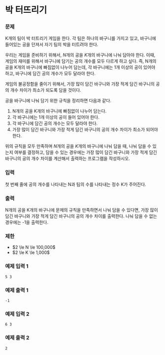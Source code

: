 # 박 터뜨리기

### 문제

K개의 팀이 박 터트리기 게임을 한다. 각 팀은 하나의 바구니를 가지고 있고, 바구니에 들어있는 공을 던져서 자기 팀의 박을 터트려야 한다.

우리는 게임을 준비하기 위해서, $N$개의 공을 $K$개의 바구니에 나눠 담아야 한다. 이때, 게임의 재미를 위해서 바구니에 담기는 공의 개수를 모두 다르게 하고 싶다. 즉, N개의 공을 K개의 바구니에 빠짐없이 나누어 담는데, 각 바구니에는 1개 이상의 공이 있어야 하고, 바구니에 담긴 공의 개수가 모두 달라야 한다.

게임의 불공정함을 줄이기 위해서, 가장 많이 담긴 바구니와 가장 적게 담긴 바구니의 공의 개수 차이가 최소가 되도록 담을 것이다.

공을 바구니에 나눠 담기 위한 규칙을 정리하면 다음과 같다.

1. N개의 공을 K개의 바구니에 빠짐없이 나누어 담는다.
2. 각 바구니에는 1개 이상의 공이 들어 있어야 한다.
3. 각 바구니에 담긴 공의 개수는 모두 달라야 한다.
4. 가장 많이 담긴 바구니와 가장 적게 담긴 바구니의 공의 개수 차이가 최소가 되어야 한다.

위의 규칙을 모두 만족하며 $N$개의 공을 $K$개의 바구니에 나눠 담을 때, 나눠 담을 수 있는지 여부를 결정하고, 담을 수 있는 경우에는 가장 많이 담긴 바구니와 가장 적게 담긴 바구니의 공의 개수 차이를 계산해서 출력하는 프로그램을 작성하시오.

### 입력

첫 번째 줄에 공의 개수를 나타내는 N과 팀의 수를 나타내는 정수 K가 주어진다.

### 출력

N개의 공을 K개의 바구니에 문제의 규칙을 만족하면서 나눠 담을 수 있다면, 가장 많이 담긴 바구니와 가장 적게 담긴 바구니의 공의 개수 차이를 출력한다. 나눠 담을 수 없는 경우에는 -1을 출력한다.

### 제한

<ul>
	<li>$2 \le N \le 100,000$</li>
	<li>$2 \le K \le 1,000$</li>
</ul>

### 예제 입력 1 

~~~
5 3
~~~

### 예제 출력 1 

~~~
-1
~~~

### 예제 입력 2 

~~~
6 3
~~~

### 예제 출력 2 

~~~
2
~~~